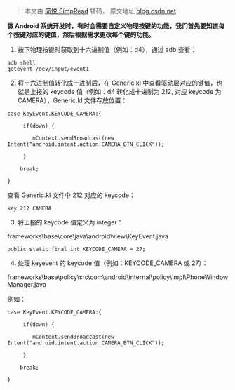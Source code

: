 > 本文由 [简悦 SimpRead](http://ksria.com/simpread/) 转码， 原文地址 [blog.csdn.net](https://blog.csdn.net/QI_Rainbow/article/details/78114752)

**做 Android 系统开发时，有时会需要自定义物理按键的功能，我们首先要知道每个按键对应的键值，然后根据需求更改每个键的功能。**  

1. 按下物理按键时获取到十六进制值（例如：d4），通过 adb 查看：  

```
adb shell 
getevent /dev/input/event1
```

2. 将十六进制值转化成十进制后，在 Generic.kl 中查看驱动层对应的键值，也就是上报的 keycode 值（例如：d4 转化成十进制为 212, 对应 keycode 为 CAMERA），Generic.kl 文件存放位置：

```
case KeyEvent.KEYCODE_CAMERA:{
 
     if(down) {
 
        mContext.sendBroadcast(new Intent("android.intent.action.CAMERA_BTN_CLICK"));
 
     }
 
    break;
 
}
```

查看 Generic.kl 文件中 212 对应的 keycode：

```
key 212 CAMERA
```

3. 将上报的 keycode 值定义为 integer：

frameworks\base\core\java\android\view\KeyEvent.java

```
public static final int KEYCODE_CAMERA = 27;
```

4. 处理 keyevent 的 keycode 值（例如：KEYCODE_CAMERA 或 27）：

frameworks\base\policy\src\com\android\internal\policy\impl\PhoneWindowManager.java  

例如：  

```
case KeyEvent.KEYCODE_CAMERA:{
 
     if(down) {
 
        mContext.sendBroadcast(new Intent("android.intent.action.CAMERA_BTN_CLICK"));
 
     }
 
    break;
 
}
```